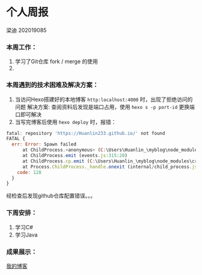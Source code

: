 # 个人周报

梁迪 202019085

### 本周工作：
1. 学习了Git仓库 fork / merge 的使用
2. 

### 本周遇到的技术困难及解决方案：
1. 当访问Hexo搭建好的本地博客 `http:localhost:4000` 时，出现了拒绝访问的问题
   解决方案: 查阅资料后发现是端口占用，使用 `hexo s -p port-id` 更换端口即可解决
2. 当写完博客后使用 `hexo deploy` 时，报错：
``` js
fatal: repository 'https://Huanlin233.github.io/' not found
FATAL {
  err: Error: Spawn failed
      at ChildProcess.<anonymous> (C:\Users\Huanlin_\myblog\node_modules\hexo-util\lib\spawn.js:51:21)
      at ChildProcess.emit (events.js:315:20)
      at ChildProcess.cp.emit (C:\Users\Huanlin_\myblog\node_modules\cross-spawn\lib\enoent.js:34:29)
      at Process.ChildProcess._handle.onexit (internal/child_process.js:277:12) {
    code: 128
  }
}
```
  经检查后发现github仓库配置错误。。。

### 下周安排：
1. 学习C#
2. 学习Java
   
### 成果展示：

[我的博客](https://huanlin233.github.io/)